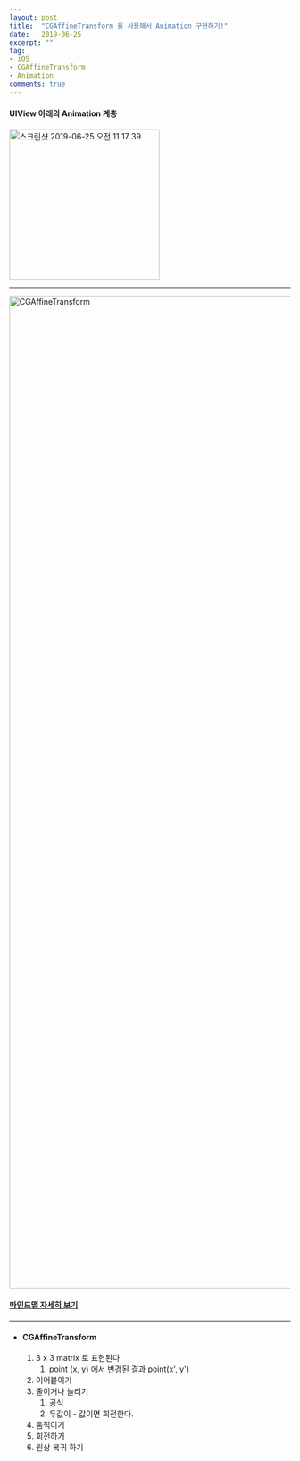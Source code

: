 ```yaml
---
layout: post
title:  "CGAffineTransform 을 사용해서 Animation 구현하기!"
date:   2019-06-25
excerpt: ""
tag:
- iOS
- CGAffineTransform
- Animation
comments: true
---
```


#### UIView 아래의 Animation 계층
<img width="269" alt="스크린샷 2019-06-25 오전 11 17 39" src="https://user-images.githubusercontent.com/38423205/60073389-43fd4280-975b-11e9-914d-7f85d9a3d56e.png">

---

<img width="1777" alt="CGAffineTransform" src="https://user-images.githubusercontent.com/38423205/60073162-a30e8780-975a-11e9-8ce5-e33153de93d9.png">

#### [마인드맵 자세히 보기](https://github.com/changSic/Task/files/3323777/CGAffineTransform.pdf)

---

-   #### CGAffineTransform

    1.  3 x 3 matrix 로 표현된다
        1.  point (x, y) 에서 변경된 결과 point(x', y')
    2.  이어붙이기
    3.  줄이거나 늘리기
        1.  공식
        2.  두값이 - 값이면 회전한다.
    4.  움직이기
    5.  회전하기
    6.  원상 복귀 하기
